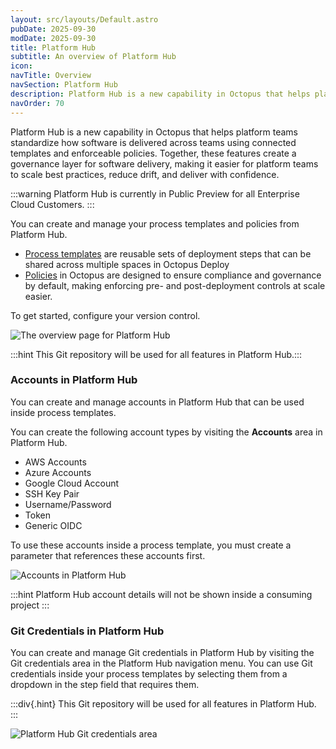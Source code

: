 ```yaml
---
layout: src/layouts/Default.astro
pubDate: 2025-09-30
modDate: 2025-09-30
title: Platform Hub
subtitle: An overview of Platform Hub
icon: 
navTitle: Overview
navSection: Platform Hub
description: Platform Hub is a new capability in Octopus that helps platform teams standardize how software is delivered across teams using connected templates and enforceable policies. Together, these features create a governance layer for software delivery, making it easier for platform teams to scale best practices, reduce drift, and deliver with confidence.
navOrder: 70
---
```


Platform Hub is a new capability in Octopus that helps platform teams standardize how software is delivered across teams using connected templates and enforceable policies. Together, these features create a governance layer for software delivery, making it easier for platform teams to scale best practices, reduce drift, and deliver with confidence.

:::warning
Platform Hub is currently in Public Preview for all Enterprise Cloud Customers.
:::

You can create and manage your process templates and policies from Platform Hub.

- [Process templates](~/docs/platform-hub/process-templates~) are reusable sets of deployment steps that can be shared across multiple spaces in Octopus Deploy
- [Policies](~/docs/platform-hub~) in Octopus are designed to ensure compliance and governance by default, making enforcing pre- and post-deployment controls at scale easier.

To get started, configure your version control.

![The overview page for Platform Hub](~/docs/platform-hub/platform-hub-overview.png~)

:::hint This Git repository will be used for all features in Platform Hub.:::

### Accounts in Platform Hub

You can create and manage accounts in Platform Hub that can be used inside process templates.

You can create the following account types by visiting the **Accounts** area in Platform Hub.

- AWS Accounts
- Azure Accounts
- Google Cloud Account
- SSH Key Pair
- Username/Password
- Token
- Generic OIDC

To use these accounts inside a process template, you must create a parameter that references these accounts first.

![Accounts in Platform Hub](~/docs/platform-hub/platform-hub-accounts.png~)

:::hint
Platform Hub account details will not be shown inside a consuming project
:::

### Git Credentials in Platform Hub

You can create and manage Git credentials in Platform Hub by visiting the Git credentials area in the Platform Hub navigation menu. You can use Git credentials inside your process templates by selecting them from a dropdown in the step field that requires them.

:::div{.hint}
This Git repository will be used for all features in Platform Hub.
:::

![Platform Hub Git credentials area](~/docs/platform-hub/platform-hub-git-credential.png~)
